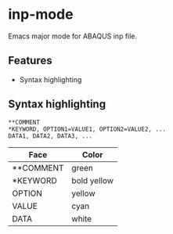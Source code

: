 # inp-mode
Emacs major mode for ABAQUS inp file.

## Features
* Syntax highlighting

## Syntax highlighting

```inp
**COMMENT
*KEYWORD, OPTION1=VALUE1, OPTION2=VALUE2, ...
DATA1, DATA2, DATA3, ...
```

| Face      | Color       |
|-----------|-------------|
| **COMMENT | green       |
| *KEYWORD  | bold yellow |
| OPTION    | yellow      |
| VALUE     | cyan        |
| DATA      | white       |
